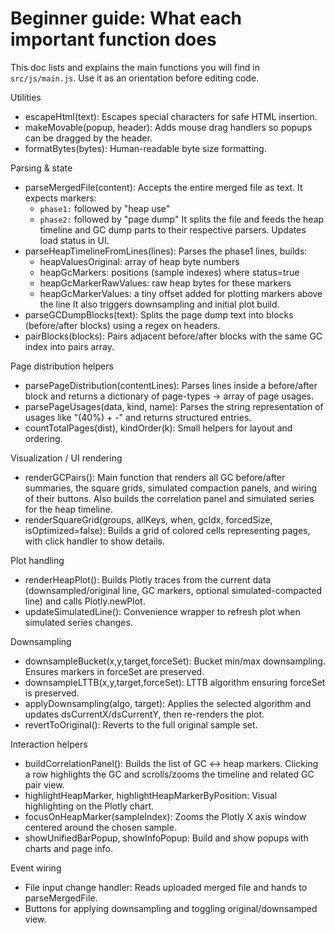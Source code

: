 # Beginner guide: What each important function does

This doc lists and explains the main functions you will find in `src/js/main.js`. Use it as an orientation before editing code.

Utilities

- escapeHtml(text): Escapes special characters for safe HTML insertion.
- makeMovable(popup, header): Adds mouse drag handlers so popups can be dragged by the header.
- formatBytes(bytes): Human-readable byte size formatting.

Parsing & state

- parseMergedFile(content): Accepts the entire merged file as text. It expects markers:
  - `phase1:` followed by "heap use"
  - `phase2:` followed by "page dump"
    It splits the file and feeds the heap timeline and GC dump parts to their respective parsers. Updates load status in UI.
- parseHeapTimelineFromLines(lines): Parses the phase1 lines, builds:
  - heapValuesOriginal: array of heap byte numbers
  - heapGcMarkers: positions (sample indexes) where status=true
  - heapGcMarkerRawValues: raw heap bytes for these markers
  - heapGcMarkerValues: a tiny offset added for plotting markers above the line
    It also triggers downsampling and initial plot build.
- parseGCDumpBlocks(text): Splits the page dump text into blocks (before/after blocks) using a regex on headers.
- pairBlocks(blocks): Pairs adjacent before/after blocks with the same GC index into pairs array.

Page distribution helpers

- parsePageDistribution(contentLines): Parses lines inside a before/after block and returns a dictionary of page-types -> array of page usages.
- parsePageUsages(data, kind, name): Parses the string representation of usages like "(40%) + -" and returns structured entries.
- countTotalPages(dist), kindOrder(k): Small helpers for layout and ordering.

Visualization / UI rendering

- renderGCPairs(): Main function that renders all GC before/after summaries, the square grids, simulated compaction panels, and wiring of their buttons. Also builds the correlation panel and simulated series for the heap timeline.
- renderSquareGrid(groups, allKeys, when, gcIdx, forcedSize, isOptimized=false): Builds a grid of colored cells representing pages, with click handler to show details.

Plot handling

- renderHeapPlot(): Builds Plotly traces from the current data (downsampled/original line, GC markers, optional simulated-compacted line) and calls Plotly.newPlot.
- updateSimulatedLine(): Convenience wrapper to refresh plot when simulated series changes.

Downsampling

- downsampleBucket(x,y,target,forceSet): Bucket min/max downsampling. Ensures markers in forceSet are preserved.
- downsampleLTTB(x,y,target,forceSet): LTTB algorithm ensuring forceSet is preserved.
- applyDownsampling(algo, target): Applies the selected algorithm and updates dsCurrentX/dsCurrentY, then re-renders the plot.
- revertToOriginal(): Reverts to the full original sample set.

Interaction helpers

- buildCorrelationPanel(): Builds the list of GC ↔ heap markers. Clicking a row highlights the GC and scrolls/zooms the timeline and related GC pair view.
- highlightHeapMarker, highlightHeapMarkerByPosition: Visual highlighting on the Plotly chart.
- focusOnHeapMarker(sampleIndex): Zooms the Plotly X axis window centered around the chosen sample.
- showUnifiedBarPopup, showInfoPopup: Build and show popups with charts and page info.

Event wiring

- File input change handler: Reads uploaded merged file and hands to parseMergedFile.
- Buttons for applying downsampling and toggling original/downsamped view.
